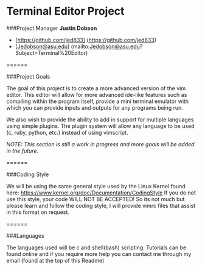 Terminal Editor Project
======

###Project Manager
**Justin Dobson**
+ [https://github.com/jed833] (https://github.com/jed833)
+ [Jedobson@asu.edu] (mailto:Jedobson@asu.edu?Subject=Terminal%20Editor)

======

###Project Goals

The goal of this project is to create a more advanced version of the vim
editor. This editor will allow for more advanced ide-like features such as 
compiling within the program itself, provide a mini terminal emulator 
with which you can provide inputs and outputs for any programs being run.

We also wish to provide the ability to add in support for multiple languages
using simple plugins. The plugin system will allow any language to be used
(c, ruby, python, etc.) instead of using vimscript. 

*NOTE: This section is still a work in progress and more goals will be added 
      in the future.*
      
======

###Coding Style

We will be using the same general style used by the Linux Kernel found here: 
https://www.kernel.org/doc/Documentation/CodingStyle
If you do not use this style, your code WILL NOT BE ACCEPTED!
So its not much but please learn and follow the coding style, I will provide
vimrc files that assist in this format on request.

======


###Languages

The languages used will be c and shell(bash) scripting. Tutorials can be found
online and if you require more help you can contact me through my email 
(found at the top of this Readme)



